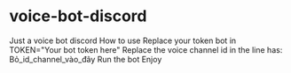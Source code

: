 # voice-bot-discord
Just a voice bot discord
How to use
Replace your token bot in TOKEN="Your bot token here"
Replace the voice channel id in the line has: Bỏ_id_channel_vào_đây
Run the bot
Enjoy
